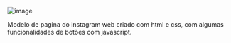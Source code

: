 ![image](https://github.com/DreDev3/Repositorio-de-Modelos/assets/162820365/c45fba37-d880-4ef9-b74f-e7003903ca6b)

Modelo de pagina do instagram web criado com html e css, com algumas funcionalidades de botões com javascript. 
